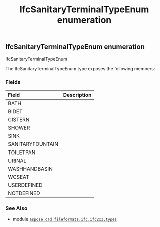 ﻿---
title: IfcSanitaryTerminalTypeEnum enumeration
second_title: Aspose.CAD for Python via .NET API References
description: 
type: docs
weight: 2860
url: /python-net/aspose.cad.fileformats.ifc.ifc2x3.types/ifcsanitaryterminaltypeenum/
is_root: false
---

## IfcSanitaryTerminalTypeEnum enumeration

IfcSanitaryTerminalTypeEnum



The IfcSanitaryTerminalTypeEnum type exposes the following members:

### Fields
| Field | Description |
| :- | :- |
| BATH |  |
| BIDET |  |
| CISTERN |  |
| SHOWER |  |
| SINK |  |
| SANITARYFOUNTAIN |  |
| TOILETPAN |  |
| URINAL |  |
| WASHHANDBASIN |  |
| WCSEAT |  |
| USERDEFINED |  |
| NOTDEFINED |  |



### See Also
* module [`aspose.cad.fileformats.ifc.ifc2x3.types`](..)
